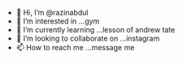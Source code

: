 - 👋 Hi, I’m @razinabdul
- 👀 I’m interested in ...gym
- 🌱 I’m currently learning ...lesson of andrew tate
- 💞️ I’m looking to collaborate on ...instagram
- 📫 How to reach me ...message me

<!---
razinabdul/razinabdul is a ✨ special ✨ repository because its `README.md` (this file) appears on your GitHub profile.
You can click the Preview link to take a look at your changes.
--->

